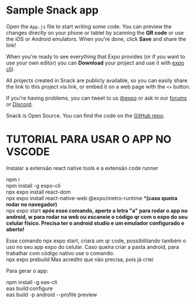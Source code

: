 # Sample Snack app

Open the `App.js` file to start writing some code. You can preview the changes directly on your phone or tablet by scanning the **QR code** or use the iOS or Android emulators. When you're done, click **Save** and share the link!

When you're ready to see everything that Expo provides (or if you want to use your own editor) you can **Download** your project and use it with [expo cli](https://docs.expo.dev/get-started/installation/#expo-cli)).

All projects created in Snack are publicly available, so you can easily share the link to this project via link, or embed it on a web page with the `<>` button.

If you're having problems, you can tweet to us [@expo](https://twitter.com/expo) or ask in our [forums](https://forums.expo.dev/c/expo-dev-tools/61) or [Discord](https://chat.expo.dev/).

Snack is Open Source. You can find the code on the [GitHub repo](https://github.com/expo/snack).

# TUTORIAL PARA USAR O APP NO VSCODE
Instalar a extensão react native tools e a extensão code runner

npm i  
npm install -g expo-cli   
npx expo install react-dom  
npx expo install react-native-web @expo/metro-runtime ***(caso queira rodar no navegador)**  
npx expo start **após esse comando, aperte a letra "a" para rodar o app no android, w para rodar na web ou escaneie o código qr com o expo do seu celular físico. Precisa ter o android studio e um emulador configurado e aberto!**

Esse comando npx expo start, criará um qr code, possibilitando também o uso no seu app expo do celular. Caso queira criar a pasta android, para trabalhar com código nativo use o comando:  
npx expo prebuild
Mas acredito que não precisa, pois já criei

Para gerar o app:  
  
npm install -g eas-cli  
eas build:configure  
eas build -p android --profile preview  

